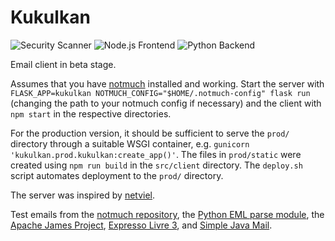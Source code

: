 # Kukulkan

![Security Scanner](https://github.com/larskotthoff/kukulkan/actions/workflows/codeql.yml/badge.svg)
![Node.js Frontend](https://github.com/larskotthoff/kukulkan/actions/workflows/node.js.yml/badge.svg)
![Python Backend](https://github.com/larskotthoff/kukulkan/actions/workflows/python-app.yml/badge.svg)

Email client in beta stage.

Assumes that you have [notmuch](https://notmuchmail.org) installed and working. Start the server with `FLASK_APP=kukulkan NOTMUCH_CONFIG="$HOME/.notmuch-config" flask run` (changing the path to your notmuch config if necessary) and the client with `npm start` in the respective directories.

For the production version, it should be sufficient to serve the `prod/` directory through a suitable WSGI container, e.g. `gunicorn 'kukulkan.prod.kukulkan:create_app()'`.
The files in `prod/static` were created using `npm run build` in the `src/client` directory.
The `deploy.sh` script automates deployment to the `prod/` directory.

The server was inspired by [netviel](https://github.com/DavidMStraub/netviel).

Test emails from the [notmuch repository](https://git.notmuchmail.org/git?p=notmuch;a=tree;f=test/corpora), the [Python EML parse module](https://github.com/GOVCERT-LU/eml_parser/tree/master/samples), the [Apache James Project](https://github.com/xishian/james-project/tree/main/mailbox/store/src/test/resources/eml), [Expresso Livre 3](https://github.com/emersonfaria/ExpressoLivre3/tree/master/tests/tine20/Felamimail/files), and [Simple Java Mail](https://github.com/bbottema/simple-java-mail/tree/master/modules/simple-java-mail/src/test/resources/test-messages).
